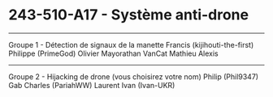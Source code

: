 # 243-510-A17 - Système anti-drone
----------------------------------------------------------------------------------
Groupe 1 - Détection de signaux de la manette
Francis (kijihouti-the-first)
Philippe (PrimeGod)
Olivier
Mayorathan
VanCat
Mathieu
Alexis

----------------------------------------------------------------------------------
Groupe 2 - Hijacking de drone (vous choisirez votre nom)
Philip	(Phil9347)
Gab
Charles (PariahWW)
Laurent	
Ivan	(Ivan-UKR)